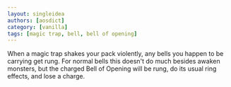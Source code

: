 ```yaml
---
layout: singleidea
authors: [aosdict]
category: [vanilla]
tags: [magic trap, bell, bell of opening]
---
```

When a magic trap shakes your pack violently, any bells you happen to be carrying get rung. For normal bells this doesn't do much besides awaken monsters, but the charged Bell of Opening will be rung, do its usual ring effects, and lose a charge.

